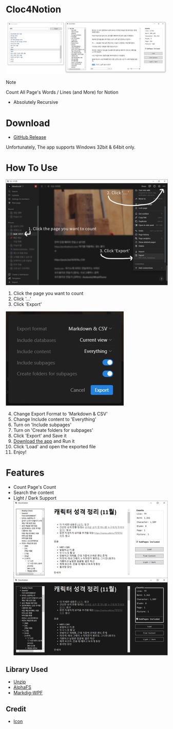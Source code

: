 # Cloc4Notion
![demo3](https://github.com/MineEric64/Cloc4Notion/blob/main/docs/demo3.png?raw=true)
 > [!NOTE]
 > Count All Page's Words / Lines (and More) for Notion

- Absolutely Recursive

# Download
- [GitHub Release](https://github.com/MineEric64/Cloc4Notion/releases/latest/download/Cloc4Notion.zip)

Unfortunately, The app supports Windows 32bit & 64bit only.

# How To Use
![howtouse1](https://github.com/MineEric64/Cloc4Notion/blob/main/docs/howtouse1.jpg?raw=true)

1. Click the page you want to count
2. Click '...'
3. Click 'Export'

![howtouse2](https://github.com/MineEric64/Cloc4Notion/blob/main/docs/howtouse2.jpg?raw=true)

4. Change Export Format to 'Markdown & CSV'
5. Change Include content to 'Everything'
6. Turn on 'Include subpages'
7. Turn on 'Create folders for subpages'
8. Click 'Export' and Save it
9. [Download the app](#download) and Run it
10. Click 'Load' and open the exported file
11. Enjoy!

# Features
- Count Page's Count
- Search the content
- Light / Dark Support
![demo2](https://github.com/MineEric64/Cloc4Notion/blob/main/docs/demo2.jpg?raw=true)

## Library Used
- [Unzip](https://github.com/yallie/unzip)
- [AlphaFS](https://github.com/alphaleonis/AlphaFS)
- [Markdig-WPF](https://github.com/Kryptos-FR/markdig.wpf)

## Credit
- [Icon](https://dribbble.com/shots/14637467-Notion-Big-Sur-Icon)

